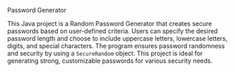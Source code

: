 Password Generator

This Java project is a Random Password Generator that creates secure passwords based on user-defined criteria.
Users can specify the desired password length and choose to include uppercase letters, lowercase letters, digits, and special characters.
The program ensures password randomness and security by using a `SecureRandom` object.
This project is ideal for generating strong, customizable passwords for various security needs.
